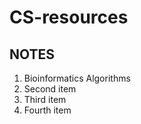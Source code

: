 # CS-resources
<h2>NOTES</h2>
<ol>
  <li>Bioinformatics Algorithms</li>
  <li>Second item</li>
  <li>Third item</li>
  <li>Fourth item</li>
</ol>
